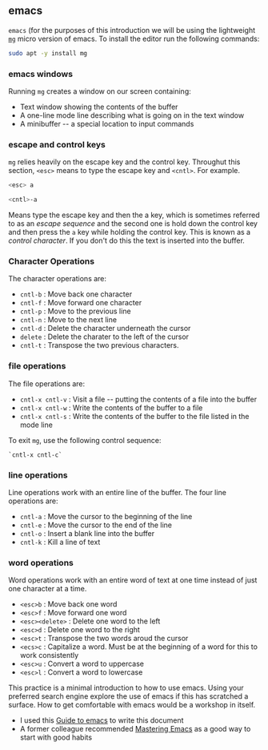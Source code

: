 ## emacs

`emacs` (for the purposes of this introduction we will be using the lightweight [`mg`](http://homepage.boetes.org/software/mg/) micro version of emacs. To install the editor run the following commands:

```bash
sudo apt -y install mg
```

### emacs windows

Running `mg` creates a window on our screen containing:

* Text window showing the contents of the buffer
* A one-line mode line describing what is going on in the text window
* A minibuffer -- a special location to input commands

### escape and control keys

`mg` relies heavily on the escape key and the control key. Throughut this section, `<esc>` means to type the escape key and `<cntl>`. For example.

```bash
<esc> a

<cntl>-a
```

Means type the escape key and then the a key, which is sometimes referred to as an *escape sequence* and the second one is hold down the control key and then press the `a` key while holding the control key. This is known as a *control character*. If you don't do this the text is inserted into the buffer.

### Character Operations

The character operations are:

* `cntl-b` : Move back one character
* `cntl-f` : Move forward one character
* `cntl-p` : Move to the previous line
* `cntl-n` : Move to the next line
* `cntl-d` : Delete the character underneath the cursor
* `delete` : Delete the charater to the left of the cursor
* `cntl-t` : Transpose the two previous characters.

### file operations

The file operations are:

* `cntl-x cntl-v` : Visit a file -- putting the contents of a file into the buffer
* `cntl-x cntl-w` : Write the contents of the buffer to a file
* `cntl-x cntl-s` : Write the contents of the buffer to the file listed in the mode line

To exit `mg`, use the following control sequence:

```
`cntl-x cntl-c`
```

### line operations

Line operations work with an entire line of the buffer. The four line operations are:

* `cntl-a` : Move the cursor to the beginning of the line
* `cntl-e` : Move the cursor to the end of the line
* `cntl-o` : Insert a blank line into the buffer
* `cntl-k` : Kill a line of text

### word operations

Word operations work with an entire word of text at one time instead of just one character at a time.

* `<esc>b` : Move back one word
* `<esc>f` : Move forward one word
* `<esc><delete>` : Delete one word to the left
* `<esc>d` : Delete one word to the right
* `<esc>t` : Transpose the two words aroud the cursor
* `<ecs>c` : Capitalize a word. Must be at the beginning of a word for this to work consistently
* `<esc>u` : Convert a word to uppercase
* `<esc>l` : Convert a word to lowercase

This practice is a minimal introduction to how to use emacs. Using your preferred search engine explore the use of emacs if this has scratched a surface. How to get comfortable with emacs would be a workshop in itself.

 * I used this [Guide to emacs](http://www.jesshamrick.com/2012/09/10/absolute-beginners-guide-to-emacs/) to write this document 
 * A former colleague recommended [Mastering Emacs](https://www.masteringemacs.org/article/beginners-guide-to-emacs) as a good way to start with good habits